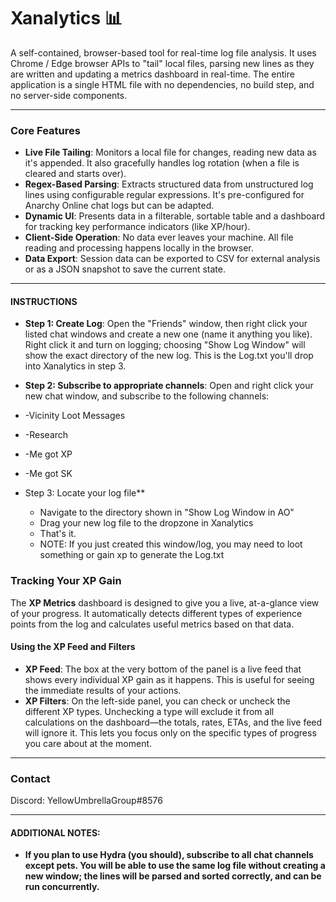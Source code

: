# Xanalytics 📊

A self-contained, browser-based tool for real-time log file analysis. It uses Chrome / Edge browser APIs to "tail" local files, parsing new lines as they are written and updating a metrics dashboard in real-time. The entire application is a single HTML file with no dependencies, no build step, and no server-side components.

---

### Core Features

* **Live File Tailing**: Monitors a local file for changes, reading new data as it's appended. It also gracefully handles log rotation (when a file is cleared and starts over).
* **Regex-Based Parsing**: Extracts structured data from unstructured log lines using configurable regular expressions. It's pre-configured for Anarchy Online chat logs but can be adapted.
* **Dynamic UI**: Presents data in a filterable, sortable table and a dashboard for tracking key performance indicators (like XP/hour).
* **Client-Side Operation**: No data ever leaves your machine. All file reading and processing happens locally in the browser.
* **Data Export**: Session data can be exported to CSV for external analysis or as a JSON snapshot to save the current state.

---

#### INSTRUCTIONS

* **Step 1: Create Log**: Open the "Friends" window, then right click your listed chat windows and create a new one (name it anything you like). Right click it and turn on logging; choosing "Show Log Window" will show the exact directory of the new log. This is the Log.txt you'll drop into Xanalytics in step 3.

* **Step 2: Subscribe to appropriate channels**: Open and right click your new chat window, and subscribe to the following channels:
*    -Vicinity Loot Messages
*    -Research
*    -Me got XP
*    -Me got SK

* Step 3: Locate your log file**
    * Navigate to the directory shown in "Show Log Window in AO"
    * Drag your new log file to the dropzone in Xanalytics
    * That's it.
    * NOTE: If you just created this window/log, you may need to loot something or gain xp to generate the Log.txt

### Tracking Your XP Gain

The **XP Metrics** dashboard is designed to give you a live, at-a-glance view of your progress. It automatically detects different types of experience points from the log and calculates useful metrics based on that data.

#### Using the XP Feed and Filters

* **XP Feed**: The box at the very bottom of the panel is a live feed that shows every individual XP gain as it happens. This is useful for seeing the immediate results of your actions.
* **XP Filters**: On the left-side panel, you can check or uncheck the different XP types. Unchecking a type will exclude it from all calculations on the dashboard—the totals, rates, ETAs, and the live feed will ignore it. This lets you focus only on the specific types of progress you care about at the moment.

---
### Contact

Discord: YellowUmbrellaGroup#8576

---

#### ADDITIONAL NOTES:

* **If you plan to use Hydra (you should), subscribe to all chat channels except pets. You will be able to use the same log file without creating a new window; the lines will be parsed and sorted correctly, and can be run concurrently.**
